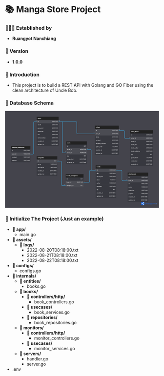 <h1>📚 Manga Store Project</h1>
<h3>🧑🏼‍💻 Established by</h3>
<ul>
    <li><strong>Ruangyot Nanchiang</strong></li>
</ul>

<h3>🚀 Version</h3>
<ul>
    <li><strong>1.0.0</strong></li>
</ul>

<h3>📃 Introduction</h3>
<ul>
    <li>This project is to build a REST API with Golang and GO Fiber using the clean architecture of Uncle Bob.</li>
</ul>

<h3>💾 Database Schema</h3>
<img src="./assets/screenshots/manga_store_db.png">

<h3>🔩 Initialize The Project (Just an example)</h3>
<ul>
    <li><strong>📂 app/</strong>
        <ul>
            <li>main.go</li>
        </ul>
    </li>
    <li><strong>📂 assets/</strong>
        <ul>
            <li><strong>📂 logs/</strong>
                <ul>
                    <li>2022-08-20T08:18:00.txt</li>
                    <li>2022-08-21T08:18:00.txt</li>
                    <li>2022-08-22T08:18:00.txt</li>
                </ul>
            </li>
        </ul>
    </li>
    <li><strong>📂 configs/</strong>
        <ul>
            <li>configs.go</li>
        </ul>
    </li>
    <li><strong>📂 internals/</strong>
        <ul>
            <li><strong>📂 entities/</strong>
                <ul>
                    <li>books.go</li>
                </ul>
            </li>
        </ul>
        <ul>
            <li><strong>📂 books/</strong>
                <ul>
                    <li><strong>📂 controllers/http/</strong>
                        <ul>
                            <li> book_controllers.go</li>
                        </ul>
                    </li>
                    <li><strong>📂 usecases/</strong>
                        <ul>
                            <li>book_services.go</li>
                        </ul>
                    </li>
                    <li><strong>📂 repositories/</strong>
                        <ul>
                            <li>book_repositories.go</li>
                        </ul>
                    </li>
                </ul>
            </li>
        </ul>
        <ul>
            <li><strong>📂 monitors/</strong>
                <ul>
                    <li><strong>📂 controllers/http/</strong>
                        <ul>
                            <li>monitor_controllers.go</li>
                        </ul>
                    </li>
                    <li><strong>📂 usecases/</strong>
                        <ul>
                            <li>monitor_services.go</li>
                        </ul>
                    </li>
                </ul>
            </li>
        </ul>
        <ul>
            <li><strong>📂 servers/</strong>
                <ul>
                    <li>handler.go</li>
                    <li>server.go</li>
                </ul>
            </li>
        </ul>
    </li>
    <li>.env</li>
</ul>